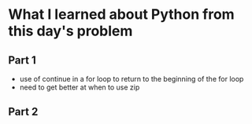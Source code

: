 # What I learned about Python from this day's problem
    
## Part 1
- use of continue in a for loop to return to the beginning of the for loop
- need to get better at when to use zip
## Part 2
